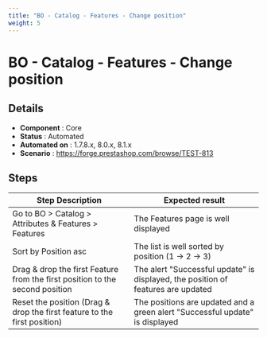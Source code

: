 ```yaml
---
title: "BO - Catalog - Features - Change position"
weight: 5
---
```


# BO - Catalog - Features - Change position
## Details
* **Component** : Core
* **Status** : Automated
* **Automated on** : 1.7.8.x, 8.0.x, 8.1.x
* **Scenario** : https://forge.prestashop.com/browse/TEST-813

## Steps
| Step Description | Expected result |
| ----- | ----- |
| Go to BO > Catalog > Attributes & Features > Features | The Features page is well displayed |
| Sort by Position asc | The list is well sorted by position (1 -> 2 -> 3) |
| Drag & drop the first Feature from the first position to the second position | The alert "Successful update" is displayed, the position of features are updated |
| Reset the position (Drag & drop the first feature to the first position) | The positions are updated and a green alert "Successful update" is displayed |
